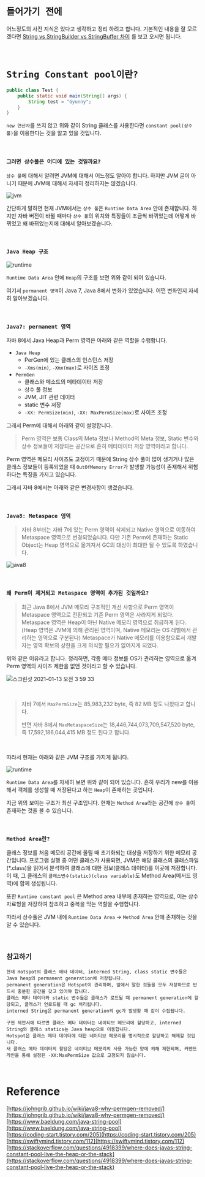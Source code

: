 # `들어가기 전에`

어느정도의 사전 지식은 있다고 생각하고 정리 하려고 합니다. 
기본적인 내용을 잘 모르겠다면 [String vs StringBuilder vs StringBuffer 차이](https://github.com/wjdrbs96/Today-I-Learn/blob/master/Java/Java_lang/String%20vs%20StringBuffer%20vs%20StringBuilder.md) 를 보고 오시면 됩니다.

<br>

# `String Constant pool이란?`

```java
public class Test {
    public static void main(String[] args) {
        String test = "Gyunny";
    }
}
```
 
`new 연산자`를 쓰지 않고 위와 같이 String 클래스를 사용한다면 `constant pool(상수 풀)`을 이용한다는 것을 알고 있을 것입니다. 

<br>

### `그러면 상수풀은 어디에 있는 것일까요?`

`상수 풀`에 대해서 알려면 JVM에 대해서 어느정도 알아야 합니다. 하지만 JVM 글이 아니기 때문에 JVM에 대해서 자세히 정리하지는 않겠습니다.

![jvm](https://img1.daumcdn.net/thumb/R1280x0/?scode=mtistory2&fname=https%3A%2F%2Fblog.kakaocdn.net%2Fdn%2FbxKh6U%2FbtqCPzYJhpS%2FoKDKiaPoWqwqU86rf7IVVk%2Fimg.png)

간단하게 말하면 현재 JVM에서는 `상수 풀`은 `Runtime Data Area` 안에 존재합니다. 하지만 자바 버전이 바뀔 때마다 `상수 풀`의 위치와 특징들이 조금씩 바뀌었는데 어떻게 바뀌었고 왜 바뀌었는지에 대해서 알아보겠습니다.

<br>

### `Java Heap 구조`

![runtime](https://mirinae312.github.io/img/jvm_memory/JVMHeap.png)

`Runtime Data Area` 안에 `Heap`의 구조를 보면 위와 같이 되어 있습니다.  

여기서 `permanent 영역`이 Java 7, Java 8에서 변화가 있었습니다. 어떤 변화인지 자세히 알아보겠습니다. 

<br>

### `Java7: permanent 영역`

자바 8에서 Java Heap과 Perm 영역은 아래와 같은 역할을 수행합니다.

- `Java Heap`
    - PerGen에 있는 클래스의 인스턴스 저장
    - `-Xms(min)`, `-Xmx(max)`로 사이즈 조정
- `PermGen`
    - 클래스와 메소드의 메타데이터 저장
    - 상수 풀 정보
    - JVM, JIT 관련 데이터
    - static 변수 저장
    - `-XX: PermSize(min)`, `-XX: MaxPermSize(max)`로 사이즈 조정
    
그래서 Perm에 대해서 아래와 같이 설명합니다.

> Perm 영역은 보통 Class의 Meta 정보나 Method의 Meta 정보, Static 변수와 상수 정보들이 저장되는 공간으로 흔히 메타데이터 저장 영역이라고 합니다.

Perm 영역은 메모리 사이즈도 고정이기 때문에 String 상수 풀이 많이 생기거나 많은 클래스 정보들이 등록되었을 때 `OutOfMemory Error`가 발생할 가능성이 존재해서 위험하다는 특징을 가지고 있습니다. 

그래서 자바 8에서는 아래와 같은 변경사항이 생겼습니다. 

<br>

### `Java8: Metaspace 영역`

> 자바 8부터는 자바 7에 있는 Perm 영역이 삭제되고 Native 영역으로 이동하여 Metaspace 영역으로 변경되었습니다. 
> 다만 기존 Perm에 존재하는 Static Object는 Heap 영역으로 옮겨져서 GC의 대상이 최대한 될 수 있도록 하였습니다.

![java8](https://t1.daumcdn.net/cfile/tistory/993ADD3E5C7681222D)

<br>

### `왜 Perm이 제거되고 Metaspace 영역이 추가된 것일까요?`

> 최근 Java 8에서 JVM 메모리 구조적인 개선 사항으로 Perm 영역이 Metaspace 영역으로 전환되고 기존 Perm 영역은 사라지게 되었다. Metaspace 영역은 Heap이 아닌 Native 메모리 영역으로 취급하게 된다. 
> (Heap 영역은 JVM에 의해 관리된 영역이며, Native 메모리는 OS 레벨에서 관리하는 영역으로 구분된다) 
> Metaspace가 Native 메모리를 이용함으로서 개발자는 영역 확보의 상한을 크게 의식할 필요가 없어지게 되었다.

위와 같은 이유라고 합니다. 정리하면, 각종 메타 정보를 OS가 관리하는 영역으로 옮겨 Perm 영역의 사이즈 제한을 없앤 것이라고 할 수 있습니다.

![스크린샷 2021-01-13 오전 3 59 33](https://user-images.githubusercontent.com/45676906/104360004-c161f100-5553-11eb-8feb-113324656a2b.png)

<br>

> 자바 7에서 `MaxPermSize`는  85,983,232 byte, 즉 82 MB 정도 나왔다고 합니다.
>
> 반면 자바 8에서 `MaxMetaspaceSize`는  18,446,744,073,709,547,520 byte, 즉 17,592,186,044,415 MB 정도 된다고 합니다.

<br>

따라서 현재는 아래와 같은 JVM 구조를 가지게 됩니다. 

![runtime](https://img1.daumcdn.net/thumb/R1280x0/?scode=mtistory2&fname=https%3A%2F%2Fblog.kakaocdn.net%2Fdn%2FbDyjp6%2FbtqCO0WAzvo%2FXkJYTnuUOHD5Wy1Rn2mK60%2Fimg.png)

`Runtime Data Area`를 자세히 보면 위와 같이 되어 있습니다. 흔히 우리가 new를 이용해서 객체를 생성할 때 저장된다고 하는 `Heap`이 존재하는 곳입니다.

지금 위의 보이는 구조가 최신 구조입니다. 현재는 `Method Area`라는 공간에 `상수 풀`이 존재하는 것을 볼 수 있습니다. 

<br>

### `Method Area란?`

클래스 정보를 처음 메모리 공간에 올릴 때 초기화되는 대상을 저장하기 위한 메모리 공간입니다. 
프로그램 실행 중 어떤 클래스가 사용되면, JVM은 해당 클래스의 클래스파일(*.class)을 읽어서 분석하여 클래스에 대한 정보(클래스 데이터)를 이곳에 저장합니다.
이 때, 그 클래스의 `클래스변수(static)(class variable)`도 Method Area(메서드 영역)에 함께 생성됩니다.
                         
또한 `Runtime constant pool` 은 Method area 내부에 존재하는 영역으로, 이는 상수 자료형을 저장하여 참조하고 중복을 막는 역할을 수행합니다.

따라서 상수풀은 JVM 내에 `Runtime Data Area` -> `Method Area` 안에 존재하는 것을 알 수 있습니다. 

<br>

## `참고하기`

```
현재 Hotspot의 클래스 메타 데이터, interned String, class static 변수들은 Java heap의 permanent generation에 저장됩니다. 
permanent generation은 Hotspot이 관리하며, 앞에서 말한 것들을 모두 저장하므로 반드시 충분한 공간을 갖고 있어야 합니다. 
클래스 메타 데이터와 static 변수들은 클래스가 로드될 때 permanent generation에 할당되고, 클래스가 언로드될 때 gc 처리됩니다. 
interned String은 permanent generation의 gc가 발생할 때 같이 수집됩니다.
```
```
구현 제안서에 따르면 클래스 메타 데이터는 네이티브 메모리에 할당하고, interned String와 클래스 statics는 Java heap으로 이동합니다. 
Hotspot은 클래스 메타 데이터에 대한 네이티브 메모리를 명시적으로 할당하고 해제할 것입니다. 
새 클래스 메타 데이터의 할당은 네이티브 메모리의 사용 가능한 양에 의해 제한되며, 커맨드 라인을 통해 설정된 -XX:MaxPermSize 값으로 고정되지 않습니다.
```

<br>

# Reference

[https://johngrib.github.io/wiki/java8-why-permgen-removed/](https://johngrib.github.io/wiki/java8-why-permgen-removed/) <br>
[https://www.baeldung.com/java-string-pool](https://www.baeldung.com/java-string-pool) <br> 
[https://coding-start.tistory.com/205](https://coding-start.tistory.com/205) <br> 
[https://swiftymind.tistory.com/112](https://swiftymind.tistory.com/112) <br>
[https://stackoverflow.com/questions/4918399/where-does-javas-string-constant-pool-live-the-heap-or-the-stack](https://stackoverflow.com/questions/4918399/where-does-javas-string-constant-pool-live-the-heap-or-the-stack)



